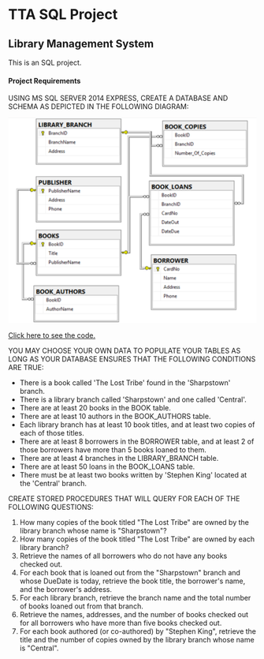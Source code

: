 # TTA SQL Project

## Library Management System
This is an SQL project.

#### Project Requirements
USING MS SQL SERVER 2014 EXPRESS, CREATE A DATABASE AND SCHEMA AS DEPICTED IN THE FOLLOWING DIAGRAM:

![diagram](pic1.png)

[Click here to see the code.](https://github.com/rbmanez/TTA-SQL-Projects/tree/master/SQLLibraryManagementSystem)

YOU MAY CHOOSE YOUR OWN DATA TO POPULATE YOUR TABLES AS LONG AS YOUR DATABASE ENSURES THAT THE FOLLOWING CONDITIONS ARE TRUE:
- There is a book called 'The Lost Tribe' found in the 'Sharpstown' branch.
- There is a library branch called 'Sharpstown' and one called 'Central'.
- There are at least 20 books in the BOOK table.
- There are at least 10 authors in the BOOK_AUTHORS table.
- Each library branch has at least 10 book titles, and at least two copies of each of those titles.
- There are at least 8 borrowers in the BORROWER table, and at least 2 of those borrowers have more than 5 books loaned to them.
- There are at least 4 branches in the LIBRARY_BRANCH table.
- There are at least 50 loans in the BOOK_LOANS table.
- There must be at least two books written by 'Stephen King' located at the 'Central' branch.

CREATE STORED PROCEDURES THAT WILL QUERY FOR EACH OF THE FOLLOWING QUESTIONS:
1. How many copies of the book titled "The Lost Tribe" are owned by the library branch whose name is "Sharpstown"?
2. How many copies of the book titled "The Lost Tribe" are owned by each library branch?
3. Retrieve the names of all borrowers who do not have any books checked out.
4. For each book that is loaned out from the "Sharpstown" branch and whose DueDate is today, retrieve the book title, the borrower's name, and the borrower's address.
5. For each library branch, retrieve the branch name and the total number of books loaned out from that branch.
6. Retrieve the names, addresses, and the number of books checked out for all borrowers who have more than five books checked out.
7. For each book authored (or co-authored) by "Stephen King", retrieve the title and the number of copies owned by the library branch whose name is "Central".
